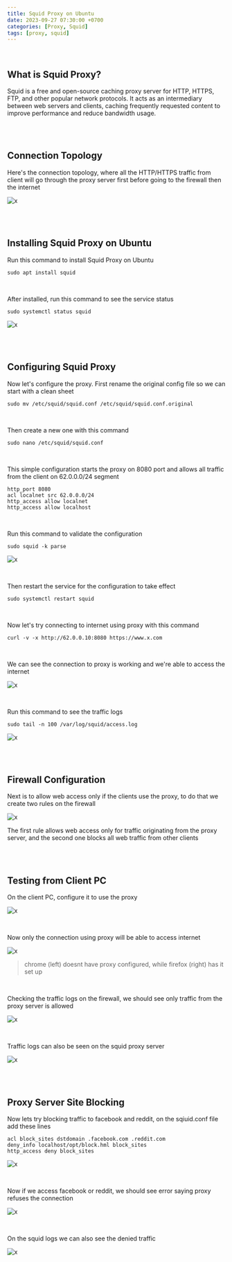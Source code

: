 ```yaml
---
title: Squid Proxy on Ubuntu
date: 2023-09-27 07:30:00 +0700
categories: [Proxy, Squid]
tags: [proxy, squid]
---
```


<br>

## What is Squid Proxy?

Squid is a free and open-source caching proxy server for HTTP, HTTPS, FTP, and other popular network protocols. It acts as an intermediary between web servers and clients, caching frequently requested content to improve performance and reduce bandwidth usage.

<br>
<br>

## Connection Topology

Here's the connection topology, where all the HTTP/HTTPS traffic from client will go through the proxy server first before going to the firewall then the internet

![x](/static/2023-09-27-proxy-squid/00.png)

<br>
<br>

## Installing Squid Proxy on Ubuntu

Run this command to install Squid Proxy on Ubuntu

```shell
sudo apt install squid
```

<br>

After installed, run this command to see the service status

```shell
sudo systemctl status squid
```

![x](/static/2023-09-27-proxy-squid/01.png)

<br>
<br>

## Configuring Squid Proxy

Now let's configure the proxy. First rename the original config file so we can start with a clean sheet

```shell
sudo mv /etc/squid/squid.conf /etc/squid/squid.conf.original
```

<br>

Then create a new one with this command

```shell
sudo nano /etc/squid/squid.conf
```

<br>

This simple configuration starts the proxy on 8080 port and allows all traffic from the client on 62.0.0.0/24 segment

```shell
http_port 8080
acl localnet src 62.0.0.0/24
http_access allow localnet
http_access allow localhost
```

<br>

Run this command to validate the configuration

```shell
sudo squid -k parse
```

![x](/static/2023-09-27-proxy-squid/01a.png)

<br>

Then restart the service for the configuration to take effect

```shell
sudo systemctl restart squid
```

<br>

Now let's try connecting to internet using proxy with this command

```shell
curl -v -x http://62.0.0.10:8080 https://www.x.com
```

<br>

We can see the connection to proxy is working and we're able to access the internet

![x](/static/2023-09-27-proxy-squid/02.png)

<br>

Run this command to see the traffic logs

```shell
sudo tail -n 100 /var/log/squid/access.log
```

![x](/static/2023-09-27-proxy-squid/03.png)

<br>
<br>

## Firewall Configuration

Next is to allow web access only if the clients use the proxy, to do that we create two rules on the firewall

![x](/static/2023-09-27-proxy-squid/04.png)

The first rule allows web access only for traffic originating from the proxy server, and the second one blocks all web traffic from other clients

<br>
<br>

## Testing from Client PC

On the client PC, configure it to use the proxy

![x](/static/2023-09-27-proxy-squid/05.png)

<br>

Now only the connection using proxy will be able to access internet

![x](/static/2023-09-27-proxy-squid/06.png)

> chrome (left) doesnt have proxy configured, while firefox (right) has it set up

<br>

Checking the traffic logs on the firewall, we should see only traffic from the proxy server is allowed

![x](/static/2023-09-27-proxy-squid/07.png)

<br>

Traffic logs can also be seen on the squid proxy server

![x](/static/2023-09-27-proxy-squid/08.png)

<br>
<br>


## Proxy Server Site Blocking

Now lets try blocking traffic to facebook and reddit, on the sqiuid.conf file add these lines

```shell
acl block_sites dstdomain .facebook.com .reddit.com
deny_info localhost/opt/block.hml block_sites
http_access deny block_sites
```

![x](/static/2023-09-27-proxy-squid/11.png)

<br>

Now if we access facebook or reddit, we should see error saying proxy refuses the connection

![x](/static/2023-09-27-proxy-squid/09.png)

<br>

On the squid logs we can also see the denied traffic

![x](/static/2023-09-27-proxy-squid/10.png)

<br>
